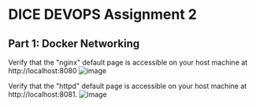# DICE DEVOPS Assignment 2
## Part 1: Docker Networking
Verify that the "nginx" default page is accessible on your host machine at http://localhost:8080 
![image](https://github.com/AdeelAhmedIqbal/DEVOPS-Assign2/assets/62285793/b90deea9-268a-4698-a800-d876cb4572be)

Verify that the "httpd" default page is accessible on your host machine at http://localhost:8081.
![image](https://github.com/AdeelAhmedIqbal/DEVOPS-Assign2/assets/62285793/2cb2266f-b313-4a39-8327-2179cffb7915)


